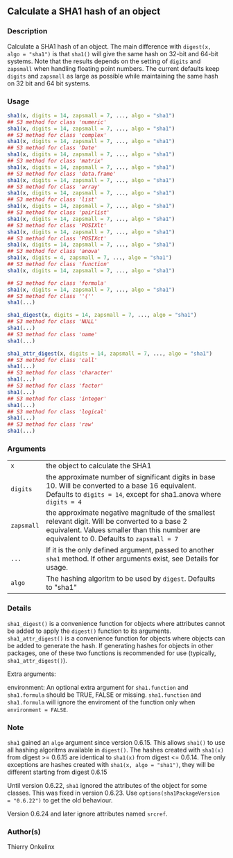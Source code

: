 

## Calculate a SHA1 hash of an object

### Description

Calculate a SHA1 hash of an object. The main difference with
`digest(x, algo = "sha1")` is that `sha1()` will give the same hash on
32-bit and 64-bit systems. Note that the results depends on the setting
of `digits` and `zapsmall` when handling floating point numbers. The
current defaults keep `digits` and `zapsmall` as large as possible while
maintaining the same hash on 32 bit and 64 bit systems.

### Usage

``` R
sha1(x, digits = 14, zapsmall = 7, ..., algo = "sha1")
## S3 method for class 'numeric'
sha1(x, digits = 14, zapsmall = 7, ..., algo = "sha1")
## S3 method for class 'complex'
sha1(x, digits = 14, zapsmall = 7, ..., algo = "sha1")
## S3 method for class 'Date'
sha1(x, digits = 14, zapsmall = 7, ..., algo = "sha1")
## S3 method for class 'matrix'
sha1(x, digits = 14, zapsmall = 7, ..., algo = "sha1")
## S3 method for class 'data.frame'
sha1(x, digits = 14, zapsmall = 7, ..., algo = "sha1")
## S3 method for class 'array'
sha1(x, digits = 14, zapsmall = 7, ..., algo = "sha1")
## S3 method for class 'list'
sha1(x, digits = 14, zapsmall = 7, ..., algo = "sha1")
## S3 method for class 'pairlist'
sha1(x, digits = 14, zapsmall = 7, ..., algo = "sha1")
## S3 method for class 'POSIXlt'
sha1(x, digits = 14, zapsmall = 7, ..., algo = "sha1")
## S3 method for class 'POSIXct'
sha1(x, digits = 14, zapsmall = 7, ..., algo = "sha1")
## S3 method for class 'anova'
sha1(x, digits = 4, zapsmall = 7, ..., algo = "sha1")
## S3 method for class 'function'
sha1(x, digits = 14, zapsmall = 7, ..., algo = "sha1")

## S3 method for class 'formula'
sha1(x, digits = 14, zapsmall = 7, ..., algo = "sha1")
## S3 method for class ''(''
sha1(...)

sha1_digest(x, digits = 14, zapsmall = 7, ..., algo = "sha1")
## S3 method for class 'NULL'
sha1(...)
## S3 method for class 'name'
sha1(...)

sha1_attr_digest(x, digits = 14, zapsmall = 7, ..., algo = "sha1")
## S3 method for class 'call'
sha1(...)
## S3 method for class 'character'
sha1(...)
## S3 method for class 'factor'
sha1(...)
## S3 method for class 'integer'
sha1(...)
## S3 method for class 'logical'
sha1(...)
## S3 method for class 'raw'
sha1(...)
```

### Arguments

|            |                                                                                                                                                                                              |
|------------|----------------------------------------------------------------------------------------------------------------------------------------------------------------------------------------------|
| `x`        | the object to calculate the SHA1                                                                                                                                                             |
| `digits`   | the approximate number of significant digits in base 10. Will be converted to a base 16 equivalent. Defaults to `digits = 14`, except for sha1.anova where `digits = 4`                      |
| `zapsmall` | the approximate negative magnitude of the smallest relevant digit. Will be converted to a base 2 equivalent. Values smaller than this number are equivalent to 0. Defaults to `zapsmall = 7` |
| `...`      | If it is the only defined argument, passed to another `sha1` method. If other arguments exist, see Details for usage.                                                                        |
| `algo`     | The hashing algoritm to be used by `digest`. Defaults to "sha1"                                                                                                                              |

### Details

`sha1_digest()` is a convenience function for objects where attributes
cannot be added to apply the `digest()` function to its arguments.
`sha1_attr_digest()` is a convenience function for objects where objects
can be added to generate the hash. If generating hashes for objects in
other packages, one of these two functions is recommended for use
(typically, `sha1_attr_digest()`).

Extra arguments:

environment: An optional extra argument for `sha1.function` and
`sha1.formula` should be TRUE, FALSE or missing. `sha1.function` and
`sha1.formula` will ignore the enviroment of the function only when
`environment = FALSE`.

### Note

`sha1` gained an `algo` argument since version 0.6.15. This allows
`sha1()` to use all hashing algoritms available in `digest()`. The
hashes created with `sha1(x)` from digest \>= 0.6.15 are identical to
`sha1(x)` from digest \<= 0.6.14. The only exceptions are hashes created
with `sha1(x, algo = "sha1")`, they will be different starting from
digest 0.6.15

Until version 0.6.22, `sha1` ignored the attributes of the object for
some classes. This was fixed in version 0.6.23. Use
`options(sha1PackageVersion = "0.6.22")` to get the old behaviour.

Version 0.6.24 and later ignore attributes named `srcref`.

### Author(s)

Thierry Onkelinx


